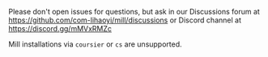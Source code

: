 Please don't open issues for questions, but ask in our Discussions forum at https://github.com/com-lihaoyi/mill/discussions or Discord channel at https://discord.gg/mMVxRMZc

Mill installations via `coursier` or `cs` are unsupported.

